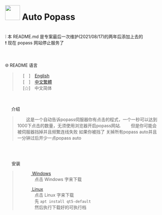  
# <img src="https://media.discordapp.net/attachments/879008540839256134/999358026429509714/unknown.png" width=48> **Auto Popass**
<br>
❕ 本 README.md 是专案最后一次维护(2021/08/17)的两年后添加上去的 <br>
❗ 现在 popass 网站停止服务了 <br>

<br>
&nbsp;

🌐 README 语言

>&emsp;&nbsp;[　]　[English](https://github.com/mcg25035/auto-popass/blob/master/README.md)<br>
>&emsp;&nbsp;[　]　[中文繁體](https://github.com/mcg25035/auto-popass/blob/master/README/README_TC.md)<br>
>&emsp;&nbsp;[⚝]　中文简体<br>


<br><br>
<img src="https://media.discordapp.net/attachments/763787703958372402/992695856492982352/unknown.png" width=16> 介绍


>&emsp;&emsp;这是一个自动告诉popass伺服器你有点击的程式，一个一秒可以达到1000下点击的数量，无须使用浏览器开启popass网站.
>&emsp;&emsp;但是你可能会被伺服器挡掉并且频繁连线失败 如果你被挡了 关掉所有popass auto并且 一分钟过后开少一点popass auto

<br><br>

<img src="https://cdn.discordapp.com/attachments/763787703958372402/992716242706255932/unknown.png" width=17> 安装

>&emsp;&emsp; [ <img src="https://cdn.iconscout.com/icon/free/png-256/windows-221-1175066.png" width=12> Windows](https://github.com/mcg25035/auto-popass/releases/download/v0.0.1/Windows.auto.popass.zip)<br>
>&emsp;&emsp;&emsp;&emsp;点击 Windows 字来下载<br>
>
>&emsp;&emsp; [ <img src="https://media.discordapp.net/attachments/763787703958372402/992718211399299132/unknown.png" width=12 > Linux](https://github.com/mcg25035/auto-popass/releases/download/v0.0.1/Linux.x64.popass)<br>
>&emsp;&emsp;&emsp;&emsp;点击 Linux 字来下载<br>
>&emsp;&emsp;&emsp;&emsp;先 ```apt install qt5-default``` <br>&emsp;&emsp;&emsp;&emsp;然后执行下载好的可执行档
 
